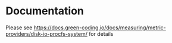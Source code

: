 # Documentation

Please see https://docs.green-coding.io/docs/measuring/metric-providers/disk-io-procfs-system/ for details